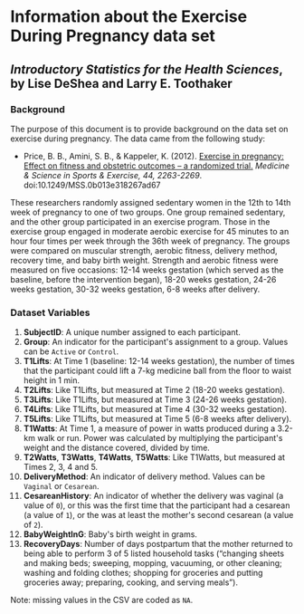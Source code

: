 Information about the Exercise During Pregnancy data set
================
## *Introductory Statistics for the Health Sciences*, by Lise DeShea and Larry E. Toothaker

### Background
The purpose of this document is to provide background on the data set on exercise during pregnancy.  The data came from the following study:
 * Price, B. B., Amini, S. B., & Kappeler, K. (2012).  [Exercise in pregnancy:  Effect on fitness and obstetric outcomes – a randomized trial.](http://www.ncbi.nlm.nih.gov/pubmed/22843114)  *Medicine & Science in Sports & Exercise, 44, 2263-2269*.  doi:10.1249/MSS.0b013e318267ad67

These researchers randomly assigned sedentary women in the 12th to 14th week of pregnancy to one of two groups.  One group remained sedentary, and the other group participated in an exercise program.  Those in the exercise group engaged in moderate aerobic exercise for 45 minutes to an hour four times per week through the 36th week of pregnancy.  The groups were compared on muscular strength, aerobic fitness, delivery method, recovery time, and baby birth weight.  Strength and aerobic fitness were measured on five occasions:  12-14 weeks gestation (which served as the baseline, before the intervention began), 18-20 weeks gestation, 24-26 weeks gestation, 30-32 weeks gestation, 6-8 weeks after delivery.

### Dataset Variables
 1. **SubjectID**: A unique number assigned to each participant.
 2. **Group**:  An indicator for the participant's assignment to a group. Values can be `Active` or `Control`.
 3. **T1Lifts**:  At Time 1 (baseline:  12-14 weeks gestation), the number of times that the participant could lift a 7-kg medicine ball from the floor to waist height in 1 min.
 4. **T2Lifts**:  Like T1Lifts, but measured at Time 2 (18-20 weeks gestation).
 5. **T3Lifts**:  Like T1Lifts, but measured at Time 3 (24-26 weeks gestation).
 6. **T4Lifts**:  Like T1Lifts, but measured at Time 4 (30-32 weeks gestation).
 7. **T5Lifts**:  Like T1Lifts, but measured at Time 5 (6-8 weeks after delivery).
 8. **T1Watts**:  At Time 1, a measure of power in watts produced during a 3.2-km walk or run.  Power was calculated by multiplying the participant's weight and the distance covered, divided by time.  
 9. **T2Watts**, **T3Watts**, **T4Watts**, **T5Watts**:  Like T1Watts, but measured at Times 2, 3, 4 and 5.
 10. **DeliveryMethod**:  An indicator of delivery method. Values can be `Vaginal` or `Cesarean`.
 11. **CesareanHistory**:  An indicator of whether the delivery was vaginal (a value of `0`), or this was the first time that the participant had a cesarean (a value of `1`), or the was at least the mother's second cesarean (a value of `2`).
 12. **BabyWeightInG**:  Baby's birth weight in grams.
 13. **RecoveryDays**:  Number of days postpartum that the mother returned to being able to perform 3 of 5 listed household tasks (“changing sheets and making beds; sweeping, mopping, vacuuming, or other cleaning; washing and folding clothes; shopping for groceries and putting groceries away; preparing, cooking, and serving meals”).

Note: missing values in the CSV are coded as `NA`.
